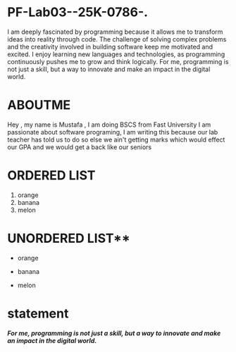 # PF-Lab03--25K-0786-.
I am deeply fascinated by programming because it allows me to transform ideas into reality through code. The challenge of solving complex problems and the creativity involved in building software keep me motivated and excited. I enjoy learning new languages and technologies, as programming continuously pushes me to grow and think logically. For me, programming is not just a skill, but a way to innovate and make an impact in the digital world.

# ABOUTME
Hey , my name is Mustafa , I am doing BSCS from Fast University
I am passionate about software programing, I am writing this because our lab teacher has told us to do so else we ain't getting marks
which would effect our GPA and we would get a back like our seniors

# ORDERED LIST
1) orange
2) banana
3) melon
# UNORDERED LIST**
 + orange
 - banana
 * melon
# statement
***For me, programming is not just a skill, but a way to innovate and make an impact in the digital world.***

